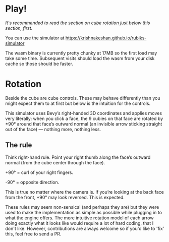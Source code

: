 # Play!
*It's recommended to read the section on cube rotation just below this section, first.*

You can use the simulator at https://krishnakeshan.github.io/rubiks-simulator

The wasm binary is currently pretty chunky at 17MB so the first load may take some time. Subsequent visits should load the wasm from your disk cache so those should be faster.

# Rotation
Beside the cube are cube controls. These may behave differently than you might expect them to at first but below is the intuition for the controls.

This simulator uses Bevy’s right-handed 3D coordinates and applies moves very literally:
when you click a face, the 9 cubies on that face are rotated by ±90° around that face’s outward normal (an invisible arrow sticking straight out of the face) — nothing more, nothing less.

## The rule

Think right-hand rule. Point your right thumb along the face’s outward normal (from the cube center through the face).

+90° = curl of your right fingers.

-90° = opposite direction.

This is true no matter where the camera is. If you’re looking at the back face from the front, +90° may look reversed. This is expected.

These rules may seem non-sensical (and perhaps they are) but they were used to make the implementation as simple as possible while plugging in to what the engine offers. The more intuitive rotation model of each arrow doing exactly what it looks like would require a lot of hard coding, that I don't like. However, contributions are always welcome so if you'd like to 'fix' this, feel free to send a PR.
